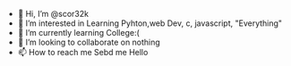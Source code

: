 - 👋 Hi, I’m @scor32k
- 👀 I’m interested in Learning Pyhton,web Dev, c, javascript, "Everything"
- 🌱 I’m currently learning College:(
- 💞️ I’m looking to collaborate on nothing
- 📫 How to reach me Sebd me Hello

